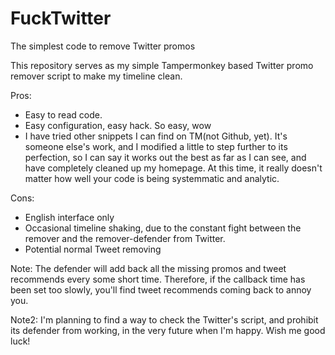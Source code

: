 # FuckTwitter
The simplest code to remove Twitter promos

This repository serves as my simple Tampermonkey based Twitter promo remover script to make my timeline clean.

Pros:
- Easy to read code.
- Easy configuration, easy hack. So easy, wow
- I have tried other snippets I can find on TM(not Github, yet). It's someone else's work, and I modified a little to step further to its perfection, so I can say it works out the best as far as I can see, and have completely cleaned up my homepage. At this time, it really doesn't matter how well your code is being systemmatic and analytic.

Cons:
- English interface only
- Occasional timeline shaking, due to the constant fight between the remover and the remover-defender from Twitter. 
- Potential normal Tweet removing

Note: The defender will add back all the missing promos and tweet recommends every some short time. Therefore, if the callback time has been set too slowly, you'll find tweet recommends coming back to annoy you.

Note2: I'm planning to find a way to check the Twitter's script, and prohibit its defender from working, in the very future when I'm happy. Wish me good luck!

